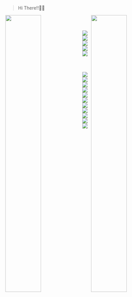> Hi There!!👋😎

<img align="left" width="47%" src="https://github-readme-stats.vercel.app/api?username=PramudithaN&show_icons=true&theme=midnight-purple#gh-dark-mode-only)](https://github.com/PramudithaN/github-readme-stats#gh-dark-mode-only&icon_color=#ffffff" />
<img align="right" width="47%" src="https://github-readme-stats.vercel.app/api/top-langs/?username=PramudithaN&theme=dark&hide_progress=true" />

$~~~~~~~~~~~$


<img align="bottom" src= "https://img.shields.io/badge/adobe-%23FF0000.svg?style=for-the-badge&logo=adobe&logoColor=white" />
<img align="left" src= "https://img.shields.io/badge/Adobe%20After%20Effects-9999FF.svg?style=for-the-badge&logo=Adobe%20After%20Effects&logoColor=white" />
<img align="left" src= "https://img.shields.io/badge/Adobe%20Lightroom-31A8FF.svg?style=for-the-badge&logo=Adobe%20Lightroom&logoColor=white" />
<img align="left" src= "https://img.shields.io/badge/adobe%20photoshop-%2331A8FF.svg?style=for-the-badge&logo=adobe%20photoshop&logoColor=white" />
<img align="left" src= "https://img.shields.io/badge/Adobe%20Premiere%20Pro-9999FF.svg?style=for-the-badge&logo=Adobe%20Premiere%20Pro&logoColor=white" />

$~~~~~~~~~~~$

<img align="left" src= "https://img.shields.io/badge/figma-%23F24E1E.svg?style=for-the-badge&logo=figma&logoColor=white" />


<img align="bottom" src= "https://img.shields.io/badge/NPM-%23CB3837.svg?style=for-the-badge&logo=npm&logoColor=white" />
<img align="left" src= "https://img.shields.io/badge/node.js-6DA55F?style=for-the-badge&logo=node.js&logoColor=white" />
<img align="left" src= "https://img.shields.io/badge/react-%2320232a.svg?style=for-the-badge&logo=react&logoColor=%2361DAFB" />
<img align="left" src= "https://img.shields.io/badge/yarn-%232C8EBB.svg?style=for-the-badge&logo=yarn&logoColor=white" />


<img align="bottom" src= "https://img.shields.io/badge/Visual%20Studio%20Code-0078d7.svg?style=for-the-badge&logo=visual-studio-code&logoColor=white" />
<img align="left" src= "https://img.shields.io/badge/html5-%23E34F26.svg?style=for-the-badge&logo=html5&logoColor=white" />
<img align="left" src= "https://img.shields.io/badge/java-%23ED8B00.svg?style=for-the-badge&logo=openjdk&logoColor=white" />
<img align="left" src= "https://img.shields.io/badge/javascript-%23323330.svg?style=for-the-badge&logo=javascript&logoColor=%23F7DF1E" />
<img align="left" src= "https://img.shields.io/badge/typescript-%23007ACC.svg?style=for-the-badge&logo=typescript&logoColor=white" />


<img align="bottom" src= "https://img.shields.io/badge/YouTube_Music-FF0000?style=for-the-badge&logo=youtube-music&logoColor=white" />

